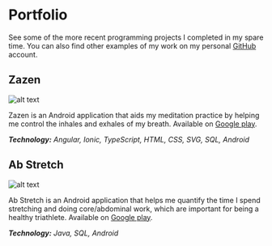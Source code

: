 # Portfolio
See some of the more recent programming projects I completed in my spare time. You can also find other examples of my work on my personal [GitHub](https://github.com/abfisher0417) account.

## Zazen
![alt text](http://andrewfisher.me/assets/images/zazen_image.png "Zazen")

Zazen is an Android application that aids my meditation practice by helping me control the inhales and exhales of my breath. Available on [Google play]().

*__Technology:__ Angular, Ionic, TypeScript, HTML, CSS, SVG, SQL, Android* 

## Ab Stretch
![alt text](http://andrewfisher.me/assets/images/abstretch_image.jpg "Ab Stretch")

Ab Stretch is an Android application that helps me quantify the time I spend stretching and doing core/abdominal work, which are important for being a healthy triathlete. Available on [Google play](https://play.google.com/store/apps/details?id=com.andrewfisher.abstretch).

*__Technology:__ Java, SQL, Android* 